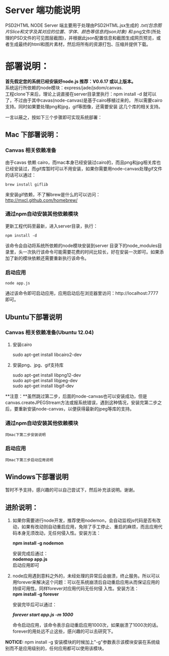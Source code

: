
# Server 端功能说明
PSD2HTML NODE Server 端主要用于处理由PSD2HTML.jsx生成的 *.txt(包含图片Slice和文字及其对应的位置、字体、颜色等信息的json对象) 和*.png文件(所处理的PSD文件的可见图层截图)，并根据此json配置信息和截图生成网页预览，或者生成最终的html和图片素材，然后将所有的资源打包、压缩并提供下载。 

# 部署说明：
**首先假定您的系统已经安装好node.js 推荐：V0.6.17 或以上版本。**<br/>
系统运行所依赖的node模块：express/jade/jsdom/canvas. <br/>
工程clone下来后，理论上说直接在server目录里执行：npm install -d 
就可以了，不过由于其中cavas(node-canvas)是基于cairo移植过来的，
所以需要cairo支持。同时如果要处理png和jpg，gif等图像，还需要安装
这几个库的相关支持。<br/>

一言以蔽之，按如下三个步骤即可实现系统部署：

## Mac 下部署说明：
### Canvas 相关依赖准备
由于cavas 依赖 cairo，而mac本身已经安装过cairo的，而且png和jpg相关库也已经安装过，而gif库暂时可以不用安装，如果你需要用node-canvas处理gif文件的话可以通过：

	brew install giflib

来安装gif依赖，不了解brew是什么的可以访问：http://mxcl.github.com/homebrew/

### 通过npm自动安装其他依赖模块
更新工程代码至最新，进入server目录，执行：

	npm install -d

该命令会自动将系统所依赖的node模块安装到server 目录下的node_modules目录里，头一次执行该命令可能需要花费的时间比较长，好在安装一次即可。如果添加了新的模块依赖还需要重新执行该命令。
### 启动应用
	node app.js

通过该命令即可启动应用，应用启动后在浏览器里访问：http://localhost:7777 即可。

## Ubuntu下部署说明
### Canvas 相关依赖准备(Ubuntu 12.04)
1. 安装cairo

	sudo apt-get install libcairo2-dev

2. 安装png、jpg、gif支持库

	sudo apt-get install libpng12-dev<br/>
	sudo apt-get install libjpeg-dev<br/>
	sudo apt-get install libgif-dev

**注意：**虽然跳过第二步，后面的node-canvas也可以安装成功，但是canvas.createJPEGStream方法或报系统错误，遇到这种情况，安装完第二步之后，要重新安装node-canvas，以便获得最新的jpeg等库的支持。

### 通过npm自动安装其他依赖模块
	同mac下第二步安装说明

### 启动应用
	同mac下第三步启动应用说明

## Windows下部署说明
暂时不予支持，感兴趣的可以自己尝试下，然后补充该说明。谢谢。

## 进阶说明：
1. 如果你需要进行node开发，推荐使用nodemon，会自动监视js代码是否有改动，如果有改动则自动重启应用，免除了手工停止、重启的麻烦，而且应用代码本身无须改动，无任何侵入性。安装方法：

	**npm install -g nodemon**
	
	安装完成后通过：<br/>
	**nodemop app.js**<br/>
	启动应用即可<br/>

2. node应用遇到意料之外的，未经处理的异常后会崩溃，终止服务。所以可以用forever来解决这个问题：可以在系统崩溃后自动重启应用从而保证应用的持续可用性。同样forever对应用代码无任何侵	入性。安装方法：<br/>
	**npm install -g forever**

	安装完毕后可以通过：

	***forever start app.js -m 1000***

	命令启动应用，该命令表示自动重启应用1000次，如果崩溃了1000次的话。forever的用处远不止这些，感兴趣的可以去研究下。

**NOTICE:** npm install -g 安装模块的时候加上"-g"参数表示该模块安装在系统级别而不是应用级别的，任何应用都可以使用该模块。
